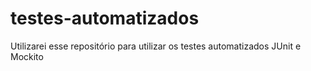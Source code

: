 # testes-automatizados
Utilizarei esse repositório para utilizar os testes automatizados JUnit e Mockito
